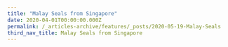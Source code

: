 ```yaml
---
title: "Malay Seals from Singapore"
date: 2020-04-01T00:00:00.000Z
permalink: /_articles-archive/features/_posts/2020-05-19-Malay-Seals
third_nav_title: Malay Seals from Singapore
---
```


<style>
table { 
	background-color: #e1deea;
	}
.infobox { 
  padding: 20px;
  margin: 20px;
  background: #e1deea
}
</style>